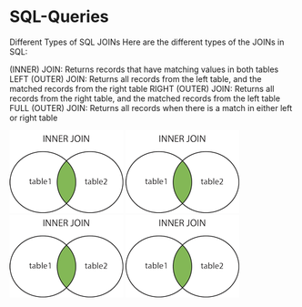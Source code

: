 # SQL-Queries

Different Types of SQL JOINs
Here are the different types of the JOINs in SQL:

(INNER) JOIN: Returns records that have matching values in both tables
LEFT (OUTER) JOIN: Returns all records from the left table, and the matched records from the right table
RIGHT (OUTER) JOIN: Returns all records from the right table, and the matched records from the left table
FULL (OUTER) JOIN: Returns all records when there is a match in either left or right table

![inner_join](/sql_joins/sql_innerjoin.gif)
![left_join](/sql_joins/sql_innerjoin.gif)
![right_join](/sql_joins/sql_innerjoin.gif)
![full_outer_join](/sql_joins/sql_innerjoin.gif)
